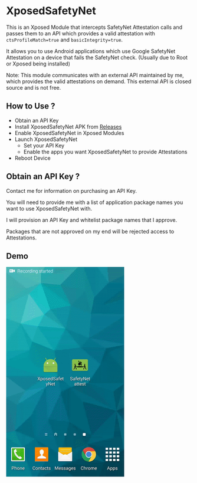 # XposedSafetyNet

This is an Xposed Module that intercepts SafetyNet Attestation calls and passes them to an API which provides a valid attestation with `ctsProfileMatch=true` and `basicIntegrity=true`.

It allows you to use Android applications which use Google SafetyNet Attestation on a device that fails the SafetyNet check. (Usually due to Root or Xposed being installed)

Note: This module communicates with an external API maintained by me, which provides the valid attestations on demand. This external API is closed source and is not free.

## How to Use ?

- Obtain an API Key
- Install XposedSafetyNet APK from [Releases](https://github.com/liamcottle/XposedSafetyNet/releases)
- Enable XposedSafetyNet in Xposed Modules
- Launch XposedSafetyNet
    - Set your API Key
    - Enable the apps you want XposedSafetyNet to provide Attestations
- Reboot Device

## Obtain an API Key ?

Contact me for information on purchasing an API Key.

You will need to provide me with a list of application package names you want to use XposedSafetyNet with.

I will provision an API Key and whitelist package names that I approve.

Packages that are not approved on my end will be rejected access to Attestations.

## Demo

![Demo](capture.gif)